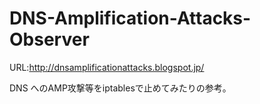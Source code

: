 # DNS-Amplification-Attacks-Observer
URL:http://dnsamplificationattacks.blogspot.jp/

DNS へのAMP攻撃等をiptablesで止めてみたりの参考。

